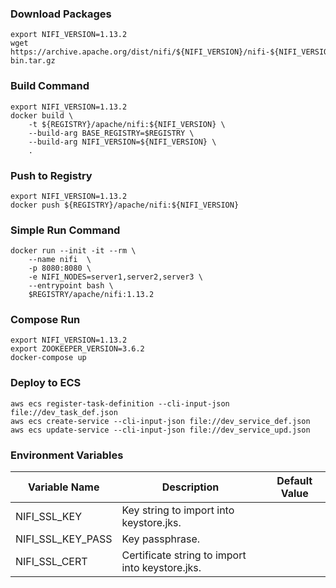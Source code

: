 ### Download Packages
```shell
export NIFI_VERSION=1.13.2
wget https://archive.apache.org/dist/nifi/${NIFI_VERSION}/nifi-${NIFI_VERSION}-bin.tar.gz
```

### Build Command
```shell
export NIFI_VERSION=1.13.2
docker build \
    -t ${REGISTRY}/apache/nifi:${NIFI_VERSION} \
    --build-arg BASE_REGISTRY=$REGISTRY \
    --build-arg NIFI_VERSION=${NIFI_VERSION} \
    .
```

### Push to Registry
```shell
export NIFI_VERSION=1.13.2
docker push ${REGISTRY}/apache/nifi:${NIFI_VERSION}
```

### Simple Run Command
```shell
docker run --init -it --rm \
    --name nifi  \
    -p 8080:8080 \
    -e NIFI_NODES=server1,server2,server3 \
    --entrypoint bash \
    $REGISTRY/apache/nifi:1.13.2
```

### Compose Run
```shell
export NIFI_VERSION=1.13.2
export ZOOKEEPER_VERSION=3.6.2
docker-compose up
```
### Deploy to ECS
```shell
aws ecs register-task-definition --cli-input-json file://dev_task_def.json
aws ecs create-service --cli-input-json file://dev_service_def.json
aws ecs update-service --cli-input-json file://dev_service_upd.json
```

### Environment Variables
| Variable Name | Description | Default Value |
| --- | --- | --- |
| NIFI_SSL_KEY | Key string to import into keystore.jks. | |
| NIFI_SSL_KEY_PASS | Key passphrase. | |
| NIFI_SSL_CERT | Certificate string to import into keystore.jks. | |